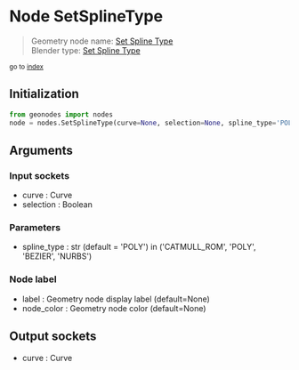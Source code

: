 
# Node SetSplineType

> Geometry node name: [Set Spline Type](https://docs.blender.org/manual/en/latest/modeling/geometry_nodes/curve/set_spline_type.html)<br>
  Blender type: [Set Spline Type](https://docs.blender.org/api/current/bpy.types.GeometryNodeCurveSplineType.html)
  
<sub>go to [index](index.md)</sub>

## Initialization

```python
from geonodes import nodes
node = nodes.SetSplineType(curve=None, selection=None, spline_type='POLY', label=None, node_color=None)
```



## Arguments


### Input sockets

- curve : Curve
- selection : Boolean

### Parameters

- spline_type : str (default = 'POLY') in ('CATMULL_ROM', 'POLY', 'BEZIER', 'NURBS')

### Node label

- label : Geometry node display label (default=None)
- node_color : Geometry node color (default=None)

## Output sockets

- curve : Curve
